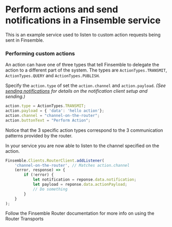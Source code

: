 # Perform actions and send notifications in a Finsemble service

This is an example service used to listen to custom action requests being sent in Finsemble.

### Performing custom actions

An action can have one of three types that tell Finsemble to delegate the action to a different part of the system.
The types are `ActionTypes.TRANSMIT`, `ActionTypes.QUERY` and `ActionTypes.PUBLISH`.

Specify the `action.type` of set the `action.channel` and `action.payload`. _(See [sending notifications](./components/notify) for details on the notification client setup and sending.)_
  
```typescript
action.type = ActionTypes.TRANSMIT;
action.payload = { 'data': 'hello action'};
action.channel = "channel-on-the-router";
action.buttonText = "Perform Action";
```

Notice that the 3 specific action types correspond to the 3 communication patterns provided by the router.

In your service you are now able to listen to the channel specified on the action.

```typescript
Finsemble.Clients.RouterClient.addListener(
    'channel-on-the-router', // Matches action.channel
    (error, response) => {
        if (!error) {
            let notification = reponse.data.notification;
            let payload = reponse.data.actionPayload;
            // Do something
        }
    }         
);
```

Follow the Finsemble Router documentation for more info on using the Router Transports
 

